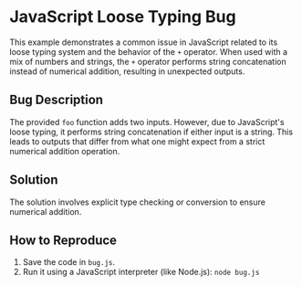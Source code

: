 # JavaScript Loose Typing Bug

This example demonstrates a common issue in JavaScript related to its loose typing system and the behavior of the `+` operator. When used with a mix of numbers and strings, the `+` operator performs string concatenation instead of numerical addition, resulting in unexpected outputs.

## Bug Description
The provided `foo` function adds two inputs. However, due to JavaScript's loose typing, it performs string concatenation if either input is a string. This leads to outputs that differ from what one might expect from a strict numerical addition operation. 

## Solution
The solution involves explicit type checking or conversion to ensure numerical addition.

## How to Reproduce
1. Save the code in `bug.js`.
2. Run it using a JavaScript interpreter (like Node.js): `node bug.js`